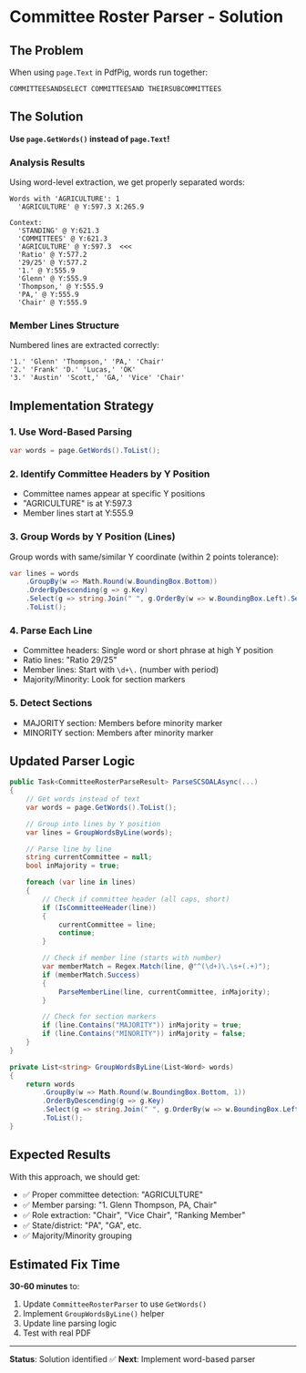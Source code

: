 # Committee Roster Parser - Solution

## The Problem

When using `page.Text` in PdfPig, words run together:
```
COMMITTEESANDSELECT COMMITTEESAND THEIRSUBCOMMITTEES
```

## The Solution

**Use `page.GetWords()` instead of `page.Text`!**

### Analysis Results

Using word-level extraction, we get properly separated words:

```
Words with 'AGRICULTURE': 1
  'AGRICULTURE' @ Y:597.3 X:265.9

Context:
  'STANDING' @ Y:621.3
  'COMMITTEES' @ Y:621.3
  'AGRICULTURE' @ Y:597.3  <<<
  'Ratio' @ Y:577.2
  '29/25' @ Y:577.2
  '1.' @ Y:555.9
  'Glenn' @ Y:555.9
  'Thompson,' @ Y:555.9
  'PA,' @ Y:555.9
  'Chair' @ Y:555.9
```

### Member Lines Structure

Numbered lines are extracted correctly:
```
'1.' 'Glenn' 'Thompson,' 'PA,' 'Chair'
'2.' 'Frank' 'D.' 'Lucas,' 'OK'
'3.' 'Austin' 'Scott,' 'GA,' 'Vice' 'Chair'
```

## Implementation Strategy

### 1. Use Word-Based Parsing

```csharp
var words = page.GetWords().ToList();
```

### 2. Identify Committee Headers by Y Position

- Committee names appear at specific Y positions
- "AGRICULTURE" is at Y:597.3
- Member lines start at Y:555.9

### 3. Group Words by Y Position (Lines)

Group words with same/similar Y coordinate (within 2 points tolerance):

```csharp
var lines = words
    .GroupBy(w => Math.Round(w.BoundingBox.Bottom))
    .OrderByDescending(g => g.Key)
    .Select(g => string.Join(" ", g.OrderBy(w => w.BoundingBox.Left).Select(w => w.Text)))
    .ToList();
```

### 4. Parse Each Line

- Committee headers: Single word or short phrase at high Y position
- Ratio lines: "Ratio 29/25"
- Member lines: Start with `\d+\.`  (number with period)
- Majority/Minority: Look for section markers

### 5. Detect Sections

- MAJORITY section: Members before minority marker
- MINORITY section: Members after minority marker

## Updated Parser Logic

```csharp
public Task<CommitteeRosterParseResult> ParseSCSOALAsync(...)
{
    // Get words instead of text
    var words = page.GetWords().ToList();

    // Group into lines by Y position
    var lines = GroupWordsByLine(words);

    // Parse line by line
    string currentCommittee = null;
    bool inMajority = true;

    foreach (var line in lines)
    {
        // Check if committee header (all caps, short)
        if (IsCommitteeHeader(line))
        {
            currentCommittee = line;
            continue;
        }

        // Check if member line (starts with number)
        var memberMatch = Regex.Match(line, @"^(\d+)\.\s+(.+)");
        if (memberMatch.Success)
        {
            ParseMemberLine(line, currentCommittee, inMajority);
        }

        // Check for section markers
        if (line.Contains("MAJORITY")) inMajority = true;
        if (line.Contains("MINORITY")) inMajority = false;
    }
}

private List<string> GroupWordsByLine(List<Word> words)
{
    return words
        .GroupBy(w => Math.Round(w.BoundingBox.Bottom, 1))
        .OrderByDescending(g => g.Key)
        .Select(g => string.Join(" ", g.OrderBy(w => w.BoundingBox.Left).Select(w => w.Text)))
        .ToList();
}
```

## Expected Results

With this approach, we should get:
- ✅ Proper committee detection: "AGRICULTURE"
- ✅ Member parsing: "1. Glenn Thompson, PA, Chair"
- ✅ Role extraction: "Chair", "Vice Chair", "Ranking Member"
- ✅ State/district: "PA", "GA", etc.
- ✅ Majority/Minority grouping

## Estimated Fix Time

**30-60 minutes** to:
1. Update `CommitteeRosterParser` to use `GetWords()`
2. Implement `GroupWordsByLine()` helper
3. Update line parsing logic
4. Test with real PDF

---

**Status**: Solution identified ✅
**Next**: Implement word-based parser
